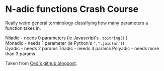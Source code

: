 # N-adic functions Crash Course

Really weird general terminology classifying how many parameters a function takes in.

Niladic - needs 0 parameters (ie Javascript's `.toString()` )  
Monadic - needs 1 parameter (ie Python's `",".join(arr)`)  
Dyadic - needs 2 params
Triadic - needs 3 params
Polyadic - needs more than 3 params

Taken from [Ced's github blogpost](https://cnak.github.io/2016/02/14/method-arguments-niladic-monadic-dyadic-triadic.html).
